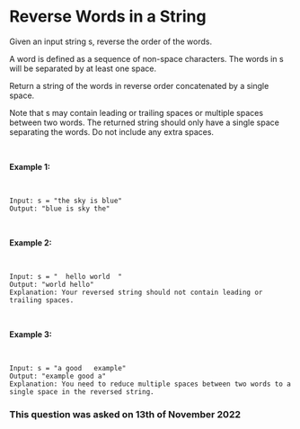 # Reverse Words in a String

Given an input string s, reverse the order of the words.

A word is defined as a sequence of non-space characters. The words in s will be separated by at least one space.

Return a string of the words in reverse order concatenated by a single space.

Note that s may contain leading or trailing spaces or multiple spaces between two words. The returned string should only have a single space separating the words. Do not include any extra spaces.

<br>

**Example 1:**

<br>

```
Input: s = "the sky is blue"
Output: "blue is sky the"
```

<br>

**Example 2:**

<br>

```
Input: s = "  hello world  "
Output: "world hello"
Explanation: Your reversed string should not contain leading or trailing spaces.
```

<br>

**Example 3:**

<br>

```
Input: s = "a good   example"
Output: "example good a"
Explanation: You need to reduce multiple spaces between two words to a single space in the reversed string.
```

### This question was asked on 13th of November 2022
